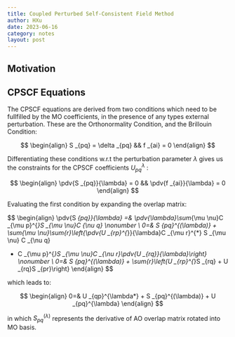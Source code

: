 ```yaml
---
title: Coupled Perturbed Self-Consistent Field Method
author: HXu
date: 2023-06-16
category: notes
layout: post
---
```


## Motivation

## CPSCF Equations

The CPSCF equations are derived from two conditions which need to be fullfilled by
the MO coefficients, in the presence of any types external perturbation.
These are the Orthonormality Condition, and the Brillouin Condition:

$$
\begin{align}
  S _{pq} = \delta _{pq} && f _{ai} = 0
\end{align}
$$

Differentiating these conditions w.r.t the perturbation parameter $\lambda$ gives us the constraints for the CPSCF coefficients $U _{pq}^{\lambda}$ :

$$
\begin{align}
  \pdv{S _{pq}}{\lambda} = 0 && \pdv{f _{ai}}{\lambda} = 0
\end{align}
$$

Evaluating the first condition by expanding the overlap matrix:

$$
\begin{align}
  \pdv{S _{pq}}{\lambda} =& \pdv{\lambda}\sum_{\mu \nu}C _{\mu p}^{*}S _{\mu \nu}C _{\nu q} \nonumber \\
  0=& S _{pq}^{(\lambda)} + \sum_{\mu \nu}\sum_{r}\left\{\pdv{U _{rp}^{*}}{\lambda}C _{\mu r}^{*} S _{\mu \nu} C _{\nu q}
  + C _{\mu p}^{*}S _{\mu \nu}C _{\nu r}\pdv{U _{rq}}{\lambda}\right\} \nonumber \\
  0=& S _{pq}^{(\lambda)} + \sum_{r}\left\{U _{rp}^{*}S _{rq} + U _{rq}S _{pr}\right\}
\end{align}
$$

which leads to:

$$
\begin{align}
  0=& U _{qp}^{\lambda*} + S _{pq}^{(\lambda)} + U _{pq}^{\lambda}
\end{align}
$$

in which $S ^{(\lambda)}_{pq}$ represents the derivative of AO overlap matrix rotated into MO basis.